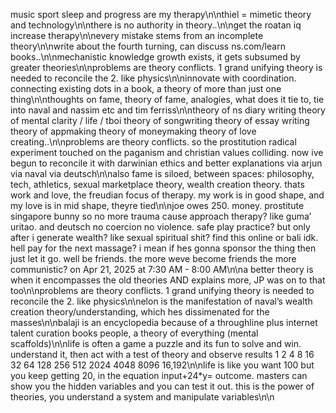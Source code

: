 music sport sleep and progress are my therapy\n\nthiel = mimetic theory and technology\n\nthere is no authority in theory..\n\nget the roatan iq increase therapy\n\nevery mistake stems from an incomplete theory\n\nwrite about the fourth turning, can discuss ns.com/learn books..\n\nmechanistic knowledge growth exists, it gets subsumed by greater theories\n\nproblems are theory conflicts. 1 grand unifying theory is needed to reconcile the 2. like physics\n\ninnovate with coordination. connecting existing dots in a book, a theory of more than just one thing\n\nthoughts on fame, theory of fame, analogies, what does it tie to, tie into naval and nassim etc and tim ferriss\n\ntheory of ns diary writing theory of mental clarity / life / tboi theory of songwriting theory of essay writing theory of appmaking theory of moneymaking theory of love creating..\n\nproblems are theory conflicts. so the prostitution radical experiment touched on the paganism and christian values colliding. now ive begun to reconcile it with darwinian ethics and better explanations via arjun via naval via deutsch\n\nalso fame is siloed, between spaces: philosophy, tech, athletics, sexual marketplace theory, wealth creation theory. thats work and love, the freudian focus of therapy. my work is in good shape, and my love is in mid shape, theyre tied\n\njoe owes 250. money. prostitute singapore bunny so no more trauma cause approach therapy? like guma’ uritao. and deutsch no coercion no violence. safe play practice? but only after i generate wealth? like sexual spiritual shit? find this online or bali idk. hell pay for the next massage? i mean if hes gonna sponsor the thing then just let it go. well be friends. the more weve become friends the more communistic? on Apr 21, 2025 at 7:30 AM - 8:00 AM\n\na better theory is when it encompasses the old theories AND explains more, JP was on to that too\n\nproblems are theory conflicts. 1 grand unifying theory is needed to reconcile the 2. like physics\n\nelon is the manifestation of naval’s wealth creation theory/understanding, which hes dissimenated for the masses\n\nbalaji is an encyclopedia because of a throughline plus internet talent curation books people, a theory of everything (mental scaffolds)\n\nlife is often a game a puzzle and its fun to solve and win. understand it, then act with a test of theory and observe results 1 2 4 8 16 32 64 128 256 512 2024 4048 8096 16,192\n\nlife is like you want 100 but you keep getting 20, in the equation input+24*y= outcome. masters can show you the hidden variables and you can test it out. this is the power of theories, you understand a system and manipulate variables\n\n